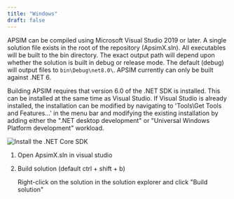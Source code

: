 ```yaml
---
title: "Windows"
draft: false
---
```


APSIM can be compiled using Microsoft Visual Studio 2019 or later. A single solution file exists in the root of the repository (ApsimX.sln). All executables will be built to the bin directory. The exact output path will depend upon whether the solution is built in debug or release mode. The default (debug) will output files to `bin\Debug\net8.0\`. APSIM currently can only be built against .NET 6.

Building APSIM requires that version 6.0 of the .NET SDK is installed. This can be installed at the same time as Visual Studio. If Visual Studio is already installed, the installation can be modified by navigating to 'Tools\Get Tools and Features...' in the menu bar and modifying the existing installation by adding either the ".NET desktop development" or "Universal Windows Platform development" workload.

![Install the .NET Core SDK](/images/vs-modify-workload.png)

1. Open ApsimX.sln in visual studio
2. Build solution (default ctrl + shift + b)

    Right-click on the solution in the solution explorer and click "Build solution"